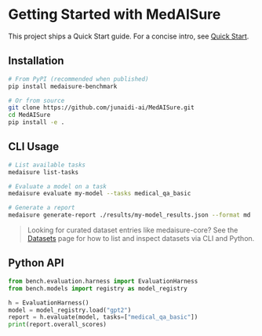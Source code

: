# Getting Started with MedAISure

This project ships a Quick Start guide. For a concise intro, see [Quick Start](quick_start.md).

## Installation

```bash
# From PyPI (recommended when published)
pip install medaisure-benchmark

# Or from source
git clone https://github.com/junaidi-ai/MedAISure.git
cd MedAISure
pip install -e .
```

## CLI Usage

```bash
# List available tasks
medaisure list-tasks

# Evaluate a model on a task
medaisure evaluate my-model --tasks medical_qa_basic

# Generate a report
medaisure generate-report ./results/my-model_results.json --format md
```

> Looking for curated dataset entries like medaisure-core? See the [Datasets](datasets/overview.md) page for how to list and inspect datasets via CLI and Python.

## Python API

```python
from bench.evaluation.harness import EvaluationHarness
from bench.models import registry as model_registry

h = EvaluationHarness()
model = model_registry.load("gpt2")
report = h.evaluate(model, tasks=["medical_qa_basic"])
print(report.overall_scores)
```
